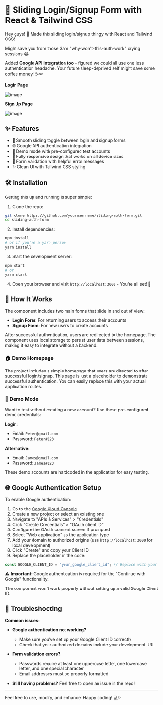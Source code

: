 # 🚀 Sliding Login/Signup Form with React & Tailwind CSS

Hey guys! 👋 Made this sliding login/signup thingy with React and Tailwind CSS! 

Might save you from those 3am "why-won't-this-auth-work" crying sessions 😂 

Added **Google API integration too** - figured we could all use one less authentication headache. Your future sleep-deprived self might save some coffee money! ☕💤

**Login Page**

![image](https://github.com/user-attachments/assets/1e1a68b1-03cf-49d8-af49-b6cb9c6ca78d)

**Sign Up Page**

![image](https://github.com/user-attachments/assets/4de8db88-5454-4c23-8b37-0ea55dcba5a9)

## ✨ Features

* 🔄 Smooth sliding toggle between login and signup forms
* 🌐 Google API authentication integration
* 🧪 Demo mode with pre-configured test accounts
* 📱 Fully responsive design that works on all device sizes
* 🔐 Form validation with helpful error messages
* ✨ Clean UI with Tailwind CSS styling

## 🛠️ Installation

Getting this up and running is super simple:

1. Clone the repo:
```bash
git clone https://github.com/yourusername/sliding-auth-form.git
cd sliding-auth-form
```

2. Install dependencies:
```bash
npm install
# or if you're a yarn person
yarn install
```

3. Start the development server:
```bash
npm start
# or
yarn start
```

4. Open your browser and visit `http://localhost:3000` - You're all set! 🎉

## 🔑 How It Works

The component includes two main forms that slide in and out of view:

* **Login Form**: For returning users to access their accounts
* **Signup Form**: For new users to create accounts

After successful authentication, users are redirected to the homepage. The component uses local storage to persist user data between sessions, making it easy to integrate without a backend.

### 🏠 Demo Homepage

The project includes a simple homepage that users are directed to after successful login/signup. This page is just a placeholder to demonstrate successful authentication. You can easily replace this with your actual application routes.

### 🧪 Demo Mode

Want to test without creating a new account? Use these pre-configured demo credentials:

**Login:**
* Email: `Peter@gmail.com`
* Password: `Peter#123`

**Alternative:**
* Email: `James@gmail.com`
* Password: `James#123`

These demo accounts are hardcoded in the application for easy testing.

## 🌐 Google Authentication Setup

To enable Google authentication:

1. Go to the [Google Cloud Console](https://console.cloud.google.com/)
2. Create a new project or select an existing one
3. Navigate to "APIs & Services" > "Credentials"
4. Click "Create Credentials" > "OAuth client ID"
5. Configure the OAuth consent screen if prompted
6. Select "Web application" as the application type
7. Add your domain to authorized origins (use `http://localhost:3000` for local development)
8. Click "Create" and copy your Client ID
9. Replace the placeholder in the code:
```javascript
const GOOGLE_CLIENT_ID = "your_google_client_id"; // Replace with your actual Client ID
```

⚠️ **Important:** Google authentication is required for the "Continue with Google" functionality. 

The component won't work properly without setting up a valid Google Client ID.

## 🐛 Troubleshooting

**Common issues:**

* **Google authentication not working?**
  - Make sure you've set up your Google Client ID correctly
  - Check that your authorized domains include your development URL

* **Form validation errors?**
  - Passwords require at least one uppercase letter, one lowercase letter, and one special character
  - Email addresses must be properly formatted

* **Still having problems?** Feel free to open an issue in the repo!

---

Feel free to use, modify, and enhance! Happy coding! 💻✨
